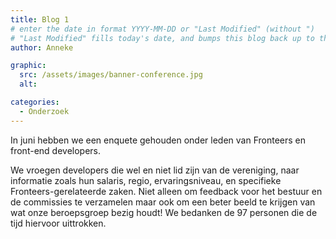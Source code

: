 ```yaml
---
title: Blog 1
# enter the date in format YYYY-MM-DD or "Last Modified" (without ")
# "Last Modified" fills today's date, and bumps this blog back up to the top
author: Anneke

graphic:
  src: /assets/images/banner-conference.jpg
  alt:

categories:
  - Onderzoek
---
```



In juni hebben we een enquete gehouden onder leden van Fronteers en front-end developers.

We vroegen developers die wel en niet lid zijn van de vereniging, naar informatie zoals hun salaris, regio, ervaringsniveau, en specifieke Fronteers-gerelateerde zaken. Niet alleen om feedback voor het bestuur en de commissies te verzamelen maar ook om een beter beeld te krijgen van wat onze beroepsgroep bezig houdt! We bedanken de 97 personen die de tijd hiervoor uittrokken.
